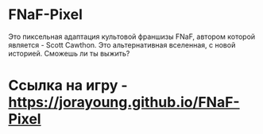 # FNaF-Pixel
Это пиксельная адаптация культовой франшизы FNaF, автором которой является - Scott Cawthon. Это альтернативная вселенная, с новой историей. Сможешь ли ты выжить?
# Ссылка на игру - https://jorayoung.github.io/FNaF-Pixel
